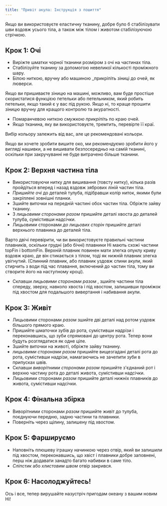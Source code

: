 ```yaml
---
title: "Привіт акула: Інструкція з пошиття"
---
```


<Tip>

Якщо ви використовуєте еластичну тканину, добре було б стабілізувати шви вздовж усього тіла, а також між тілом і животом стабілізуючою стрічкою.

</Tip>

## Крок 1: Очі

- Виріжте шматки чорної тканини розміром з очі на частинах тіла.
- Стабілізуйте тканину за допомогою невеликої кількості проміжного шару.
- </em> Білою ниткою, вручну або машиною _прикріпіть зіниці до очей, як люверси.</li> </ul>

<Tip>

Якщо ви пришиваєте зіницю на машині, можливо, вам буде простіше скористатися функцією петельки або петельником, який робить петельки, якщо такий є у вас під рукою. Якщо ні, то краще прошити зіницю вручну для кращого контролю та акуратності.

</Tip>

- Помаранчевою ниткою _смужкою прикріпіть_ по краю очей.
- Якщо тканина, яку ви використовуєте, тремтить, перевірте її краї.

<Note>

Вибір кольору залежить від вас, але це рекомендовані кольори.

Якщо ви хочете зробити вишите око, ми рекомендуємо зробити його у вигляді нашивки, а не вишивати безпосередньо на самій тканині, оскільки при закручуванні не буде витрачено більше тканини.

</Note>

## Крок 2: Верхня частина тіла

- Використовуючи нитку для вишивання (товсту нитку), кілька разів пройдіться вперед і назад вздовж зябрових ліній частин тіла.
- _Пришийте очі_ до деталей тулуба, підібравши колір ниток, якими були закріплені зовнішні планки.
- Зшийте виточки на передній частині обох частин тіла. Обріжте зайву тканину.
- З _лицьовими сторонами разом_ пришийте деталі хвоста до деталей тулуба, сумістивши надсічки.
- Лицьовими сторонами _до лицьових сторін_ пришийте деталі верхнього плавника до деталей тіла.

<Tip>

Варто двічі перевірити, чи ви використовуєте правильні частини плавників, оскільки грудні (або бічні) плавники Hi мають схожі частини topFin і bottomFin. Верхній плавник повинен мати злегка опуклу криву вздовж краю, де він стикається з тілом, тоді як нижній плавник злегка увігнутий. (Спинний плавник, або плавник уздовж спини акули, який стирчить з води під час плавання, включений до частин тіла, тому ви створите його на наступному кроці).

</Tip>

- Склавши _лицьовими сторонами разом_ , зшийте частини тіла спереду, зверху, навколо хвоста і під хвостом, залишивши проміжок під хвостом для подальшого вивертання і набивання акули.

## Крок 3: Живіт

- Лицьовими сторонами _разом_ зшийте дві деталі над ротом уздовж більшого прямого краю.
- Пришийте шматочки зубів до рота, сумістивши надрізи і переконавшись, що зуби спрямовані до центру рота. Тепер вони будуть розглядатися як одне ціле.
- Зшийте виточки на животі, обріжте зайву тканину.
- _лицьовими сторонами разом_ пришийте вищезгадані деталі рота до рота, сумістивши надрізи, намагаючись не зачепити зуби в припусках швів.
- Склавши _виворітними сторонами разом_ пришийте з'єднаний рот і верхню частину рота до деталі живота, сумістивши надсічки.
- Лицьовими сторонами _разом_ пришийте деталі нижніх плавників до живота, сумістивши надсічки.

## Крок 4: Фінальна збірка

- Виворітними сторонами _разом_ пришийте живіт до тулуба, поєднуючи передню, задню частини та плавники.
- Поверніть через щілину, залишену під хвостом.

## Крок 5: Фаршируємо

- Наповніть плюшеву іграшку начинкою через отвір, який ви залишили під хвостом, переконавшись, що хвіст і плавники добре заповнені, перш ніж додавати занадто багато набивки в саме тіло.
- _Сліпстик_ або _хлистовим швом_ отвір закрився.

## Крок 6: Насолоджуйтесь!

Ось і все, тепер вирушайте назустріч пригодам океану з вашим новим Hi!
